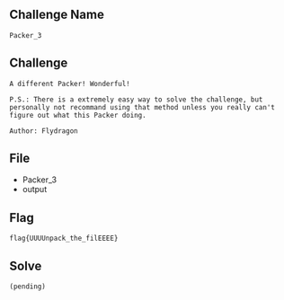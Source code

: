 ## Challenge Name
```
Packer_3
```
## Challenge
```
A different Packer! Wonderful!  

P.S.: There is a extremely easy way to solve the challenge, but personally not recommand using that method unless you really can't figure out what this Packer doing.

Author: Flydragon
```
## File
- Packer_3
- output

## Flag
```
flag{UUUUnpack_the_filEEEE}
```
## Solve
```
(pending)
```
